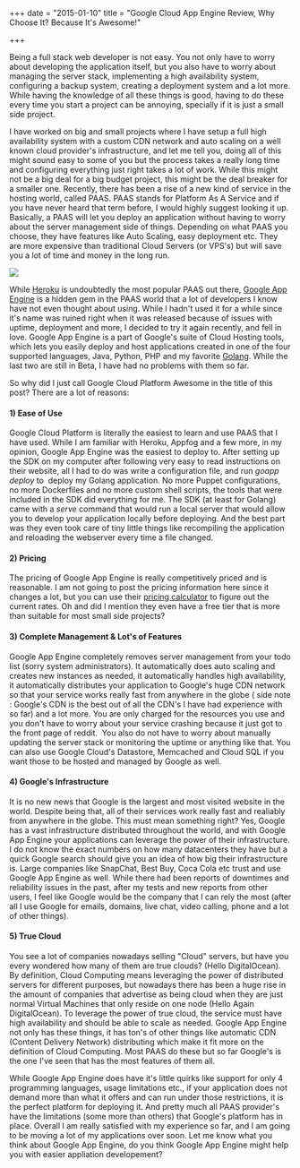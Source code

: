 +++
date = "2015-01-10"
title = "Google Cloud App Engine Review, Why Choose It? Because It's Awesome!"

+++

Being a full stack web developer is not easy. You not only have to worry about developing the application itself, but you also have to worry about managing the server stack, implementing a high availability system, configuring a backup system, creating a deployment system and a lot more. While having the knowledge of all these things is good, having to do these every time you start a project can be annoying, specially if it is just a small side project.

I have worked on big and small projects where I have setup a full high availability system with a custom CDN network and auto scaling on a well known cloud provider's infrastructure, and let me tell you, doing all of this might sound easy to some of you but the process takes a really long time and configuring everything just right takes a lot of work. While this might not be a big deal for a big budget project, this might be the deal breaker for a smaller one. Recently, there has been a rise of a new kind of service in the hosting world, called PAAS. PAAS stands for Platform As A Service and if you have never heard that term before, I would highly suggest looking it up. Basically, a PAAS will let you deploy an application without having to worry about the server management side of things. Depending on what PAAS you choose, they have features like Auto Scaling, easy deployment etc. They are more expensive than traditional Cloud Servers (or VPS's) but will save you a lot of time and money in the long run.

<img src="/blog/img/google-datacenter.jpg"/>

While <a href="https://www.heroku.com/" target="_blank">Heroku</a> is undoubtedly the most popular PAAS out there, <a href="https://cloud.google.com/appengine/docs" target="_blank">Google App Engine</a> is a hidden gem in the PAAS world that a lot of developers I know have not even thought about using. While I hadn't used it for a while since it's name was ruined right when it was released because of issues with uptime, deployment and more, I decided to try it again recently, and fell in love. Google App Engine is a part of Google's suite of Cloud Hosting tools, which lets you easily deploy and host applications created in one of the four supported languages, Java, Python, PHP and my favorite <a href="https://golang.org/" target="_blank">Golang</a>. While the last two are still in Beta, I have had no problems with them so far.

So why did I just call Google Cloud Platform Awesome in the title of this post? There are a lot of reasons:

<h4>1) Ease of Use</h4>
Google Cloud Platform is literally the easiest to learn and use PAAS that I have used. While I am familiar with Heroku, Appfog and a few more, in my opinion, Google App Engine was the easiest to deploy to. After setting up the SDK on my computer after following very easy to read instructions on their website, all I had to do was write a configuration file, and run <em>goapp deploy</em> to  deploy my Golang application. No more Puppet configurations, no more Dockerfiles and no more custom shell scripts, the tools that were included in the SDK did everything for me. The SDK (at least for Golang) came with a <em>serve</em> command that would run a local server that would allow you to develop your application locally before deploying. And the best part was they even took care of tiny little things like recompiling the application and reloading the webserver every time a file changed.

<h4>2) Pricing</h4>
The pricing of Google App Engine is really competitively priced and is reasonable. I am not going to post the pricing information here since it changes a lot, but you can use their <a href="https://cloud.google.com/products/calculator/" target="_blank">pricing calculator</a> to figure out the current rates. Oh and did I mention they even have a free tier that is more than suitable for most small side projects?
<h4>3) Complete Management &amp; Lot's of Features</h4>
Google App Engine completely removes server management from your todo list (sorry system administrators). It automatically does auto scaling and creates new instances as needed, it automatically handles high availability, it automatically distributes your application to Google's huge CDN network so that your service works really fast from anywhere in the globe ( side note : Google's CDN is the best out of all the CDN's I have had experience with so far) and a lot more. You are only charged for the resources you use and you don't have to worry about your service crashing because it just got to the front page of reddit.  You also do not have to worry about manually updating the server stack or monitoring the uptime or anything like that. You can also use Google Cloud's Datastore, Memcached and Cloud SQL if you want those to be hosted and managed by Google as well.

<h4>4) Google's Infrastructure</h4>
It is no new news that Google is the largest and most visited website in the world. Despite being that, all of their services work really fast and realiably from anywhere in the globe. This must mean something right? Yes, Google has a vast infrastructure distributed throughout the world, and with Google App Engine your applications can leverage the power of their infrastructure. I do not know the exact numbers on how many datacenters they have but a quick Google search should give you an idea of how big their infrastructure is. Large companies like SnapChat, Best Buy, Coca Cola etc trust and use Google App Engine as well. While there had been reports of downtimes and reliability issues in the past, after my tests and new reports from other users, I feel like Google would be the company that I can rely the most (after all I use Google for emails, domains, live chat, video calling, phone and a lot of other things).

<h4>5) True Cloud</h4>
You see a lot of companies nowadays selling "Cloud" servers, but have you every wondered how many of them are true clouds? (Hello DigitalOcean). By definition, Cloud Computing means leveraging the power of distributed servers for different purposes, but nowadays there has been a huge rise in the amount of companies that advertise as being cloud when they are just normal Virtual Machines that only reside on one node (Hello Again DigitalOcean). To leverage the power of true cloud, the service must have high availability and should be able to scale as needed. Google App Engine not only has these things, it has ton's of other things like automatic CDN (Content Delivery Network) distributing which make it fit more on the definition of Cloud Computing. Most PAAS do these but so far Google's is the one I've seen that has the most features of them all.

While Google App Engine does have it's little quirks like support for only 4 programming languages, usage limitations etc., if your application does not demand more than what it offers and can run under those restrictions, it is the perfect platform for deploying it. And pretty much all PAAS provider's have the limitations (some more than others) that Google's platform has in place. Overall I am really satisfied with my experience so far, and I am going to be moving a lot of my applications over soon. Let me know what you think about Google App Engine, do you think Google App Engine might help you with easier appliation developement?
